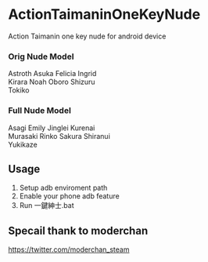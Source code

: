 # ActionTaimaninOneKeyNude
Action Taimanin one key nude for android device

### Orig Nude Model
Astroth Asuka Felicia Ingrid\
Kirara Noah Oboro Shizuru\
Tokiko

### Full Nude Model
Asagi Emily Jinglei Kurenai\
Murasaki Rinko Sakura Shiranui\
Yukikaze

## Usage
1. Setup adb enviroment path
2. Enable your phone adb feature
3. Run 一鍵紳士.bat

## Specail thank to moderchan
https://twitter.com/moderchan_steam
